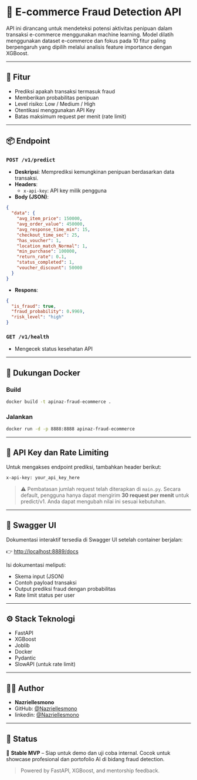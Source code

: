 # 🛒 E-commerce Fraud Detection API

API ini dirancang untuk mendeteksi potensi aktivitas penipuan dalam transaksi e-commerce menggunakan machine learning. Model dilatih menggunakan dataset e-commerce dan fokus pada 10 fitur paling berpengaruh yang dipilih melalui analisis feature importance dengan XGBoost.

---

## 🚀 Fitur
- Prediksi apakah transaksi termasuk fraud
- Memberikan probabilitas penipuan
- Level risiko: Low / Medium / High
- Otentikasi menggunakan API Key
- Batas maksimum request per menit (rate limit)

---

## 📦 Endpoint

### `POST /v1/predict`
- **Deskripsi**: Memprediksi kemungkinan penipuan berdasarkan data transaksi.
- **Headers**:
  - `x-api-key`: API key milik pengguna
- **Body (JSON)**:
```json
{
  "data": {
    "avg_item_price": 150000,
    "avg_order_value": 450000,
    "avg_response_time_min": 15,
    "checkout_time_sec": 25,
    "has_voucher": 1,
    "location_match_Normal": 1,
    "min_purchase": 100000,
    "return_rate": 0.1,
    "status_completed": 1,
    "voucher_discount": 50000
  }
}
```

- **Respons**:
```json
{
  "is_fraud": true,
  "fraud_probability": 0.9969,
  "risk_level": "high"
}
```

### `GET /v1/health`
- Mengecek status kesehatan API

---

## 🐳 Dukungan Docker
### Build
```bash
docker build -t apinaz-fraud-ecommerce .
```

### Jalankan
```bash
docker run -d -p 8888:8888 apinaz-fraud-ecommerce
```

---

## 🔐 API Key dan Rate Limiting
Untuk mengakses endpoint prediksi, tambahkan header berikut:
```bash
x-api-key: your_api_key_here
```

> ⚠️ Pembatasan jumlah request telah diterapkan di `main.py`. Secara default, pengguna hanya dapat mengirim **30 request per menit** untuk predict/v1. Anda dapat mengubah nilai ini sesuai kebutuhan.

---

## 🧪 Swagger UI

Dokumentasi interaktif tersedia di Swagger UI setelah container berjalan:

👉 [http://localhost:8889/docs](http://localhost:8889/docs)

Isi dokumentasi meliputi:
- Skema input (JSON)
- Contoh payload transaksi
- Output prediksi fraud dengan probabilitas
- Rate limit status per user

---

## ⚙️ Stack Teknologi
- FastAPI
- XGBoost
- Joblib
- Docker
- Pydantic
- SlowAPI (untuk rate limit)

---

## 👨‍💻 Author
- **Nazriellesmono**
- GitHub: [@Nazriellesmono](https://github.com/Nazriellesmono)
- linkedin: [@Nazriellesmono](https://www.linkedin.com/in/nazriel-lesmono-8b8b8a359/)

---

## 📌 Status
🚀 **Stable MVP** – Siap untuk demo dan uji coba internal. Cocok untuk showcase profesional dan portofolio AI di bidang fraud detection.

> Powered by FastAPI, XGBoost, and mentorship feedback.
